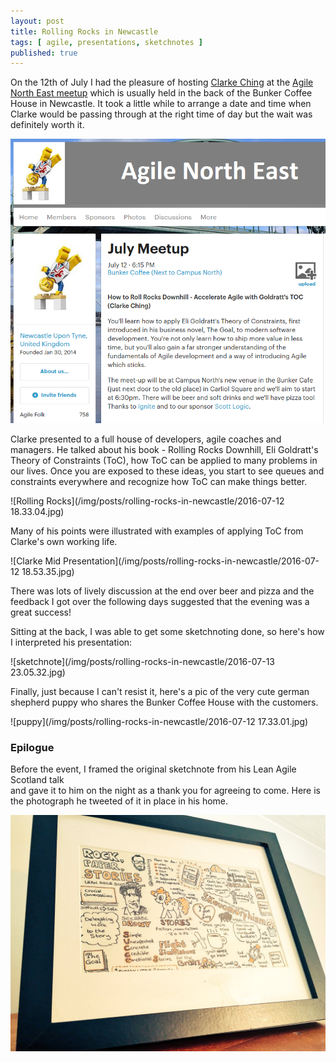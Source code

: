 ```yaml
---
layout: post
title: Rolling Rocks in Newcastle
tags: [ agile, presentations, sketchnotes ]
published: true
---
```


On the 12th of July I had the pleasure of hosting <a href="http://rolls.rocks">Clarke Ching</a> 
at the <a href="http://www.meetup.com/Agile-North-East/">Agile North East meetup</a> which is 
usually held in the back of the Bunker Coffee House in Newcastle. It took a little while to 
arrange a date and time when Clarke would be passing through at the right time of day but 
the wait was definitely worth it. 

![meetup](/img/posts/rolling-rocks-in-newcastle/july-meetup.png)

Clarke presented to a full house of developers, agile coaches and managers. He talked about 
his book - Rolling Rocks Downhill, Eli Goldratt's Theory of Constraints (ToC), how ToC can be 
applied to many problems in our lives. Once you are exposed to these ideas, you 
start to see queues and constraints everywhere and recognize how ToC can make things better. 

![Rolling Rocks](/img/posts/rolling-rocks-in-newcastle/2016-07-12 18.33.04.jpg)

Many of his points were illustrated with examples of applying ToC from Clarke's own working life. 

![Clarke Mid Presentation](/img/posts/rolling-rocks-in-newcastle/2016-07-12 18.53.35.jpg)

There was lots of lively discussion at the end over beer and pizza and the feedback I got over 
the following days suggested that the evening was a great success!

Sitting at the back, I was able to get some sketchnoting done, so here's how I interpreted his 
presentation:

![sketchnote](/img/posts/rolling-rocks-in-newcastle/2016-07-13 23.05.32.jpg)

Finally, just because I can't resist it, here's a pic of the very cute german shepherd 
puppy who shares the Bunker Coffee House with the customers.

![puppy](/img/posts/rolling-rocks-in-newcastle/2016-07-12 17.33.01.jpg)

### Epilogue

Before the event, I framed the original sketchnote from his Lean Agile Scotland talk  
and gave it to him on the night as a thank you for agreeing to come. Here is the photograph 
he tweeted of it in place in his home. 

![framed](/img/posts/rolling-rocks-in-newcastle/CnbMCS6XEAIkniW.jpg)
